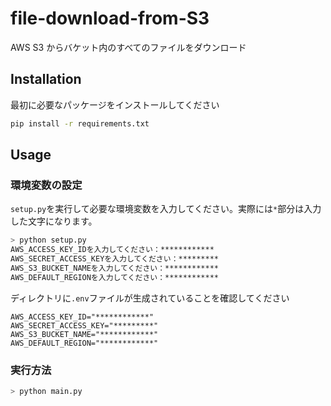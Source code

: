 # file-download-from-S3

AWS S3 からバケット内のすべてのファイルをダウンロード

## Installation

最初に必要なパッケージをインストールしてください

```bash
pip install -r requirements.txt
```

## Usage

### 環境変数の設定

`setup.py`を実行して必要な環境変数を入力してください。実際には`*`部分は入力した文字になります。

```bash
> python setup.py
AWS_ACCESS_KEY_IDを入力してください：************
AWS_SECRET_ACCESS_KEYを入力してください：*********
AWS_S3_BUCKET_NAMEを入力してください：************
AWS_DEFAULT_REGIONを入力してください：************
```

ディレクトリに`.env`ファイルが生成されていることを確認してください

```plaintext
AWS_ACCESS_KEY_ID="************"
AWS_SECRET_ACCESS_KEY="*********"
AWS_S3_BUCKET_NAME="************"
AWS_DEFAULT_REGION="************"
```

### 実行方法

```bash
> python main.py
```
